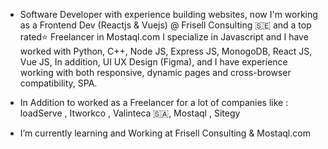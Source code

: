 - Software Developer with experience building websites, now I'm working as a Frontend Dev (Reactjs & Vuejs) @ Frisell Consulting 🇸🇪 and a top rated⭐ Freelancer in Mostaql.com I specialize in Javascript and I have worked with Python, C++, Node JS, Express JS, MonogoDB, React JS, Vue JS, In addition, UI UX Design (Figma), and I have experience working with both responsive, dynamic pages and cross-browser compatibility, SPA.

- In Addition to worked as a Freelancer for a lot of companies like :
 loadServe , Itworkco , Valinteca 🇸🇦, Mostaql , Sitegy
- I’m currently learning and Working at Frisell Consulting & Mostaql.com
